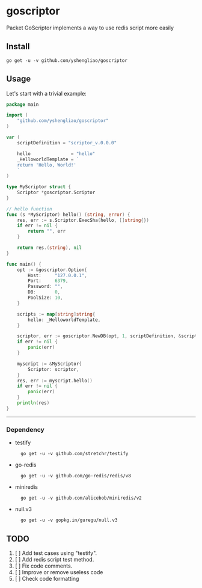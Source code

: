 # goscriptor

Packet GoScriptor implements a way to use redis script more easily

## Install

```console
go get -u -v github.com/yshengliao/goscriptor
```

## Usage

Let's start with a trivial example:

```go
package main

import (
    "github.com/yshengliao/goscriptor"
)

var (
    scriptDefinition = "scriptor_v.0.0.0"

    hello               = "hello"
    _HelloworldTemplate = `
    return 'Hello, World!'
    `
)

type MyScriptor struct {
    Scriptor *goscriptor.Scriptor
}

// hello function
func (s *MyScriptor) hello() (string, error) {
    res, err := s.Scriptor.ExecSha(hello, []string{})
    if err != nil {
        return "", err
    }

    return res.(string), nil
}

func main() {
    opt := &goscriptor.Option{
        Host:     "127.0.0.1",
        Port:     6379,
        Password: "",
        DB:       0,
        PoolSize: 10,
    }

    scripts := map[string]string{
        hello: _HelloworldTemplate,
    }

    scriptor, err := goscriptor.NewDB(opt, 1, scriptDefinition, &scripts)
    if err != nil {
        panic(err)
    }

    myscript := &MyScriptor{
        Scriptor: scriptor,
    }
    res, err := myscript.hello()
    if err != nil {
        panic(err)
    }
    println(res)
}
```

----------

### Dependency

- testify

  ```console
    go get -u -v github.com/stretchr/testify
  ```

- go-redis  

  ```console
    go get -u -v github.com/go-redis/redis/v8
  ```

- miniredis

  ```console
    go get -u -v github.com/alicebob/miniredis/v2
  ```

- null.v3  

  ```console
    go get -u -v gopkg.in/guregu/null.v3
  ```

## TODO

1. [ ] Add test cases using "testify".
2. [ ] Add redis script test method.
3. [ ] Fix code comments.
4. [ ] Improve or remove useless code
5. [ ] Check code formatting
